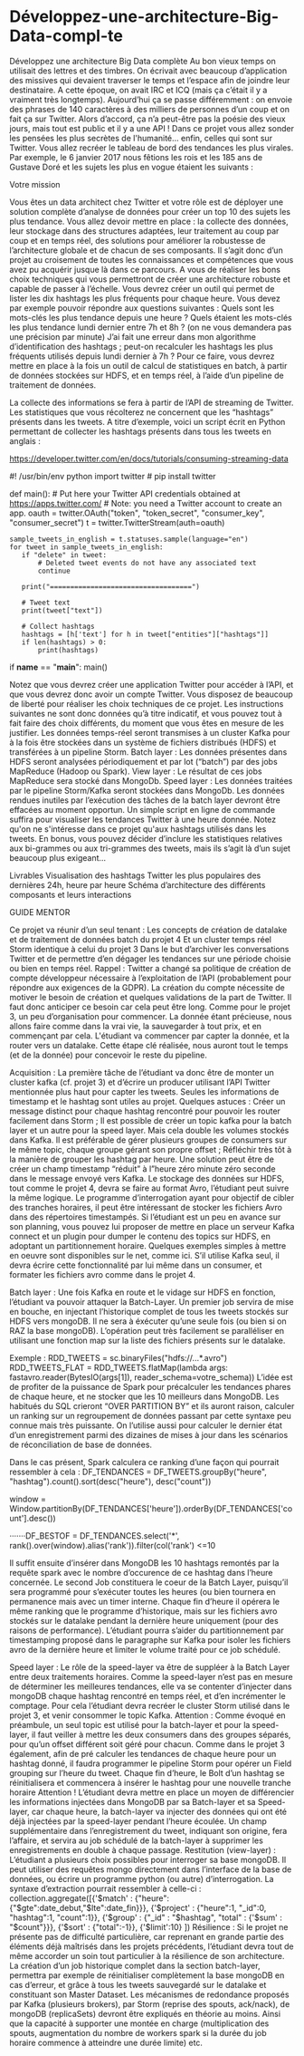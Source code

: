 # Développez-une-architecture-Big-Data-compl-te
Développez une architecture Big Data complète
Au bon vieux temps on utilisait des lettres et des timbres. On écrivait avec beaucoup d’application des missives qui devaient traverser le temps et l’espace afin de joindre leur destinataire. A cette époque, on avait IRC et ICQ (mais ça c’était il y a vraiment très longtemps). Aujourd’hui ça se passe différemment : on envoie des phrases de 140 caractères à des milliers de personnes d’un coup et on fait ça sur Twitter. Alors d’accord, ça n’a peut-être pas la poésie des vieux jours, mais tout est public et il y a une API !
Dans ce projet vous allez sonder les pensées les plus secrètes de l'humanité… enfin, celles qui sont sur Twitter. Vous allez recréer le tableau de bord des tendances les plus virales. Par exemple, le 6 janvier 2017 nous fêtions les rois et les 185 ans de Gustave Doré et les sujets les plus en vogue étaient les suivants :

Votre mission

Vous êtes un data architect chez Twitter et votre rôle est de déployer une solution complète d’analyse de données pour créer un top 10 des sujets les plus tendance. Vous allez devoir mettre en place :
la collecte des données,
leur stockage dans des structures adaptées,
leur traitement au coup par coup et en temps réel,
des solutions pour améliorer la robustesse de l’architecture globale et de chacun de ses composants.
Il s’agit donc d’un projet au croisement de toutes les connaissances et compétences que vous avez pu acquérir jusque là dans ce parcours. A vous de réaliser les bons choix techniques qui vous permettront de créer une architecture robuste et capable de passer à l’échelle.
Vous devrez créer un outil qui permet de lister les dix hashtags les plus fréquents pour chaque heure. Vous devez par exemple pouvoir répondre aux questions suivantes :
Quels sont les mots-clés les plus tendance depuis une heure ?
Quels étaient les mots-clés les plus tendance lundi dernier entre 7h et 8h ? (on ne vous demandera pas une précision par minute)
J’ai fait une erreur dans mon algorithme d’identification des hashtags ; peut-on recalculer les hashtags les plus fréquents utilisés depuis lundi dernier à 7h ?
Pour ce faire, vous devrez mettre en place à la fois un outil de calcul de statistiques en batch, à partir de données stockées sur HDFS, et en temps réel, à l’aide d’un pipeline de traitement de données.

La collecte des informations se fera à partir de l’API de streaming de Twitter. Les statistiques que vous récolterez ne concernent que les “hashtags” présents dans les tweets. A titre d’exemple, voici un script écrit en Python permettant de collecter les hashtags présents dans tous les tweets en anglais :

https://developer.twitter.com/en/docs/tutorials/consuming-streaming-data

#! /usr/bin/env python
import twitter # pip install twitter

def main():
    # Put here your Twitter API credentials obtained at https://apps.twitter.com/
    # Note: you need a Twitter account to create an app.
    oauth = twitter.OAuth("token", "token_secret", "consumer_key", "consumer_secret")
    t = twitter.TwitterStream(auth=oauth)

    sample_tweets_in_english = t.statuses.sample(language="en")
    for tweet in sample_tweets_in_english:
       if "delete" in tweet:
           # Deleted tweet events do not have any associated text
           continue

       print("===================================")

       # Tweet text
       print(tweet["text"])

       # Collect hashtags
       hashtags = [h['text'] for h in tweet["entities"]["hashtags"]]
       if len(hashtags) > 0:
           print(hashtags)

if __name__ == "__main__":
    main()
    
    
 Notez que vous devrez créer une application Twitter pour accéder à l’API, et que vous devrez donc avoir un compte Twitter.
Vous disposez de beaucoup de liberté pour réaliser les choix techniques de ce projet. Les instructions suivantes ne sont donc données qu’à titre indicatif, et vous pouvez tout à fait faire des choix différents, du moment que vous êtes en mesure de les justifier.
Les données temps-réel seront transmises à un cluster Kafka pour à la fois être stockées dans un système de fichiers distribués (HDFS) et transférées à un pipeline Storm.
Batch layer : Les données présentes dans HDFS seront analysées périodiquement et par lot (“batch”) par des jobs MapReduce (Hadoop ou Spark).
View layer : Le résultat de ces jobs MapReduce sera stocké dans MongoDb.
Speed layer : Les données traitées par le pipeline Storm/Kafka seront stockées dans MongoDb. Les données rendues inutiles par l’exécution des tâches de la batch layer devront être effacées au moment opportun.
Un simple script en ligne de commande suffira pour visualiser les tendances Twitter à une heure donnée.
Notez qu'on ne s'intéresse dans ce projet qu'aux hashtags utilisés dans les tweets. En bonus, vous pouvez décider d’inclure les statistiques relatives aux bi-grammes ou aux tri-grammes des tweets, mais ils s’agit là d’un sujet beaucoup plus exigeant…


Livrables
Visualisation des hashtags Twitter les plus populaires des dernières 24h, heure par heure
Schéma d’architecture des différents composants et leurs interactions


GUIDE MENTOR

Ce projet va réunir d’un seul tenant :
Les concepts de création de datalake et de traitement de données batch du projet 4
Et un cluster temps réel Storm identique à celui du projet 3
Dans le but d’archiver les conversations Twitter et de permettre d’en dégager les tendances sur une période choisie ou bien en temps réel.
Rappel :
Twitter a changé sa politique de création de compte développeur nécessaire à l’exploitation de l’API (probablement pour répondre aux exigences de la GDPR).
La création du compte nécessite de motiver le besoin de création et quelques validations de la part de Twitter. Il faut donc anticiper ce besoin car cela peut être long.
Comme pour le projet 3, un peu d’organisation pour commencer.
La donnée étant précieuse, nous allons faire comme dans la vrai vie, la sauvegarder à tout prix, et en commençant par cela.
L'étudiant va commencer par capter la donnée, et la router vers un datalake. Cette étape clé réalisée, nous auront tout le temps (et de la donnée) pour concevoir le reste du pipeline.

Acquisition :
La première tâche de l’étudiant va donc être de monter un cluster kafka (cf. projet 3) et d’écrire un producer utilisant l’API Twitter mentionnée plus haut pour capter les tweets.
Seules les informations de timestamp et le hashtag sont utiles au projet.
Quelques astuces :
Créer un message distinct pour chaque hashtag rencontré pour pouvoir les router facilement dans Storm ;
Il est possible de créer un topic kafka pour la batch layer et un autre pour la speed layer.  Mais cela double les volumes stockés dans Kafka. Il est préférable de gérer plusieurs groupes de consumers sur le même topic, chaque groupe gérant son propre offset ;
Réfléchir très tôt à la manière de grouper les hashtag par heure. Une solution peut être de créer un champ timestamp “réduit” à l”heure zéro minute zéro seconde dans le message envoyé vers Kafka.
Le stockage des données sur HDFS, tout comme le projet 4, devra se faire au format Avro, l’étudiant peut suivre la même logique.
Le programme d’interrogation ayant pour objectif de cibler des tranches horaires, il peut être intéressant de stocker les fichiers Avro dans des répertoires timestampés.
Si l’étudiant est un peu en avance sur son planning, vous pouvez lui proposer de mettre en place un serveur Kafka connect et un plugin pour dumper le contenu des topics sur HDFS, en adoptant un partitionnement horaire.
Quelques exemples simples à mettre en oeuvre sont disponibles sur le net, comme ici.
S’il utilise Kafka seul, il devra écrire cette fonctionnalité par lui même dans un consumer, et formater les fichiers avro comme dans le projet 4.
 
Batch layer :
Une fois Kafka en route et le vidage sur HDFS en fonction, l’étudiant va pouvoir attaquer la Batch-Layer.
Un premier job servira de mise en bouche, en injectant l’historique complet de tous les tweets stockés sur HDFS vers mongoDB. Il ne sera à éxécuter qu’une seule fois (ou bien si on RAZ la base mongoDB).
L’opération peut très facilement se paralléliser en utilisant une fonction map sur la liste des fichiers présents sur le datalake.

Exemple :
RDD_TWEETS = sc.binaryFiles("hdfs://...*.avro")
RDD_TWEETS_FLAT = RDD_TWEETS.flatMap(lambda args: fastavro.reader(BytesIO(args[1]), reader_schema=votre_schema))
L’idée est de profiter de la puissance de Spark pour précalculer les tendances phares de chaque heure, et ne stocker que les 10 meilleurs dans MongoDB.
Les habitués du SQL crieront “OVER PARTITION BY” et ils auront raison, calculer un ranking sur un regroupement de données passant par cette syntaxe peu connue mais très puissante. On l’utilise aussi pour calculer le dernier état d’un enregistrement parmi des dizaines de mises à jour dans les scénarios de réconciliation de base de données.

Dans le cas présent, Spark calculera ce ranking d’une façon qui pourrait ressembler à cela :
DF_TENDANCES = DF_TWEETS.groupBy("heure", "hashtag").count().sort(desc("heure"), desc("count"))

window = Window.partitionBy(DF_TENDANCES['heure']).orderBy(DF_TENDANCES['count'].desc())

·······DF_BESTOF = DF_TENDANCES.select('*', rank().over(window).alias('rank')).filter(col('rank') <=10
 
Il suffit ensuite d’insérer dans MongoDB les 10 hashtags remontés par la requête spark avec le nombre d’occurence de ce hashtag dans l’heure concernée.
Le second Job constituera le coeur de la Batch Layer, puisqu’il sera programmé pour s’exécuter toutes les heures (ou bien tournera en permanence mais avec un timer interne.
Chaque fin d’heure il opérera le même ranking que le programme d’historique, mais sur les fichiers avro stockés sur le datalake pendant la dernière heure uniquement (pour des raisons de performance).
L’étudiant pourra s’aider du partitionnement par timestamping proposé dans le paragraphe sur Kafka pour isoler les fichiers avro de la dernière heure et limiter le volume traité pour ce job schédulé.
 
Speed layer :
Le rôle de la speed-layer va être de suppléer à la Batch Layer entre deux traitements horaires.
Comme la speed-layer n’est pas en mesure de déterminer les meilleures tendances, elle va se contenter d’injecter dans mongoDB chaque hashtag rencontré en temps réel, et d’en incrémenter le comptage.
Pour cela l’étudiant devra recréer le cluster Storm utilisé dans le projet 3, et venir consommer le topic Kafka.
Attention : Comme évoqué en préambule, un seul topic est utilisé pour la batch-layer et pour la speed-layer, il faut veiller à mettre les deux consumers dans des groupes séparés, pour qu’un offset différent soit géré pour chacun.
Comme dans le projet 3 également, afin de pré calculer les tendances de chaque heure pour un hashtag donné, il faudra programmer le pipeline Storm pour opérer un Field grouping sur l’heure du tweet.
Chaque fin d’heure, le Bolt d’un hashtag se réinitialisera et commencera à insérer le hashtag pour une nouvelle tranche horaire
Attention !
L’étudiant devra mettre en place un moyen de différencier les informations injectées dans MongoDB par sa Batch-layer et sa Speed-layer, car chaque heure, la batch-layer va injecter des données qui ont été déjà injectées par la speed-layer pendant l’heure écoulée.
Un champ supplémentaire dans  l’enregistrement du tweet, indiquant son origine, fera l’affaire, et servira au job schédulé de la batch-layer à supprimer les enregistrements en double à chaque passage.
Restitution (view-layer) :
L’étudiant a plusieurs choix possibles pour interroger sa base mongoDB.
Il peut utiliser des requêtes mongo directement dans l’interface de la base de données, ou écrire un programme python (ou autre) d’interrogation.
La syntaxe d’extraction pourrait ressembler à celle-ci :
collection.aggregate([{'$match' : {"heure":{"$gte":date_debut,"$lte":date_fin}}}, {'$project' : {"heure":1, "_id":0, "hashtag":1, "count":1}}, {'$group' : {"_id" : "$hashtag", "total" : {'$sum' : "$count"}}}, {'$sort' : {"total":-1}}, {'$limit':10} ])
Résilience :
Si le projet ne présente pas de difficulté particulière, car reprenant en grande partie des éléments déjà maîtrisés dans les projets précédents, l’étudiant devra tout de même accorder un soin tout particulier à la résilience de son architecture.
La création d’un job historique complet dans la section batch-layer, permettra par exemple de réinitialiser complètement la base mongoDB en cas d’erreur, et grâce à tous les tweets sauvegardé sur le datalake et constituant son Master Dataset.
Les mécanismes de redondance proposés par Kafka (plusieurs brokers), par Storm (reprise des spouts, ack/nack), de mongoDB (replicaSets) devront être expliqués en théorie au moins.
Ainsi que la capacité à supporter une montée en charge (multiplication des spouts, augmentation du nombre de workers spark si la durée du job horaire commence à atteindre une durée limite) etc.
 
